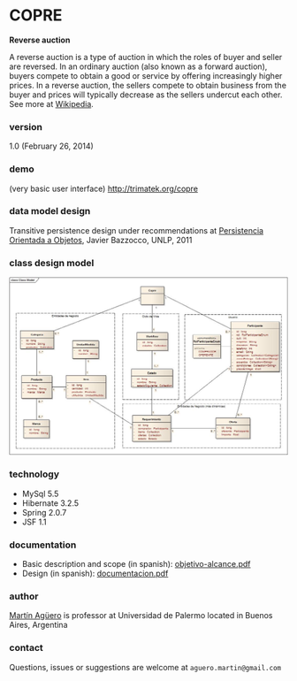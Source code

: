 # COPRE
**Reverse auction**

A reverse auction is a type of auction in which the roles of buyer and seller are reversed. In an ordinary auction (also known as a forward auction), buyers compete to obtain a good or service by offering increasingly higher prices. In a reverse auction, the sellers compete to obtain business from the buyer and prices will typically decrease as the sellers undercut each other.
See more at [Wikipedia].

### version
1.0 (February 26, 2014)

### demo 
(very basic user interface)
http://trimatek.org/copre

### data model design
Transitive persistence design under recommendations at [Persistencia Orientada a Objetos], Javier Bazzocco, UNLP, 2011

### class design model
![alt text](https://github.com/martinaguero/copre/blob/master/diagrama-copre.jpg "Class design model")

### technology
* MySql 5.5
* Hibernate 3.2.5
* Spring 2.0.7
* JSF 1.1

### documentation
- Basic description and scope (in spanish): [objetivo-alcance.pdf]
- Design (in spanish): [documentacion.pdf]

### author
[Martín Agüero] is professor at Universidad de Palermo located in Buenos Aires, Argentina

### contact
Questions, issues or suggestions are welcome at `aguero.martin@gmail.com`

[Universidad de Palermo]: http://www.palermo.edu
[this]:http://www.objectmentor.com/resources/articles/oodmetrc.pdf
[Persistencia Orientada a Objetos]:http://catalogo.info.unlp.edu.ar/meran/getDocument.pl?id=377
[Wikipedia]:https://en.wikipedia.org/wiki/Reverse_auction
[objetivo-alcance.pdf]:https://dl.dropboxusercontent.com/u/13410677/copre/objetivo-alcance.pdf
[documentacion.pdf]:https://dl.dropboxusercontent.com/u/13410677/copre/documentaci%C3%B3n.pdf
[Martín Agüero]:https://ar.linkedin.com/in/martinaguero
